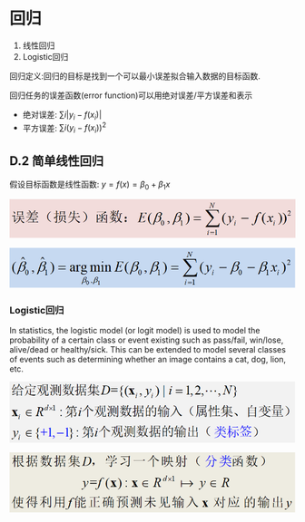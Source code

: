 # 回归

1. 线性回归
2. Logistic回归

回归定义:回归的目标是找到一个可以最小误差拟合输入数据的目标函数.

回归任务的误差函数(error function)可以用绝对误差/平方误差和表示

- 绝对误差: $\sum{i}|y_i - f(x_i)|$
- 平方误差: $\sum{i} \left( y_i - f(x_i) \right)^2$

## D.2 简单线性回归

假设目标函数是线性函数: $y = f(x) = β_0 + β_1x$

![20211228125525](https://raw.githubusercontent.com/Logible/Image/main/note_image/20211228125525.png)

![20211228125535](https://raw.githubusercontent.com/Logible/Image/main/note_image/20211228125535.png)

### Logistic回归

In statistics, the logistic model (or logit model) is used to model the probability of a certain class or event existing such as pass/fail, win/lose, alive/dead or healthy/sick. This can be extended to model several classes of events such as determining whether an image contains a cat, dog, lion, etc.

![20211228135859](https://raw.githubusercontent.com/Logible/Image/main/note_image/20211228135859.png)

![20211228135921](https://raw.githubusercontent.com/Logible/Image/main/note_image/20211228135921.png)
